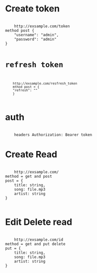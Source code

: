 <h1> Create token </h1>
<code>
	http://exsample.com/token
method post {
    "username": "admin",
    "password": "admin"
}

<h1>refresh token</h1>
<code>
	http://exsample.com/resfresh_token
	mthod post = {
	"refresh": ""
	}
</code>
</code>

<h1>auth</h1>
<code>
	headers Authorization: Bearer token
</code>
<h1>Create Read</h1>

<code>
	http://exsample.com/
method = get and post
post = {
	title: string,
	song: file.mp3 
	artist: string
}

</code>
<h1>Edit Delete read </h1>
<code>
	http://exsample.com/id
method = get and put delete 
put = {
	title: string,
	song: file.mp3 
	artist: string
}
</code>

